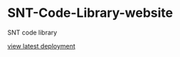 # SNT-Code-Library-website
SNT code library

[view latest deployment](https://mohamedsillahkanu.github.io/SNT-Code-Library/)
